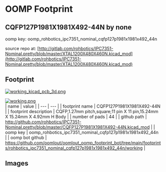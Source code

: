 # OOMP Footprint  
## CQFP127P1981X1981X492-44N  by none  
  
oomp key: oomp_rohbotics_ipc7351_nominal_cqfp127p1981x1981x492_44n  
  
source repo at: [http://gitlab.com/rohbotics/IPC7351-Nominal.pretty/blob/master/XTAL1200X480X460N.kicad_mod](http://gitlab.com/rohbotics/IPC7351-Nominal.pretty/blob/master/XTAL1200X480X460N.kicad_mod)  
## Footprint  
  
[![working_kicad_pcb_3d.png](working_kicad_pcb_3d_600.png)](working_kicad_pcb_3d.png)  
  
[![working.png](working_600.png)](working.png)  
| name | value | 
| --- | --- | 
| footprint name | CQFP127P1981X1981X492-44N | 
| footprint description | CQFP,1.27mm pitch,square;11 pin X 11 pin,15.24mm X 15.24mm X 4.92mm H Body | 
| number of pads | 44 | 
| github path | http://github.com/rohbotics/IPC7351-Nominal.pretty/blob/master/CQFP127P1981X1981X492-44N.kicad_mod | 
| oomp key | oomp_rohbotics_ipc7351_nominal_cqfp127p1981x1981x492_44n | 
| oomp bot github | https://github.com/oomlout/oomlout_oomp_footprint_bot/tree/main/footprints/rohbotics_ipc7351_nominal_cqfp127p1981x1981x492_44n/working | 
## Images  
